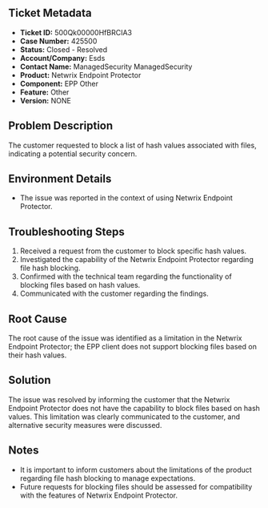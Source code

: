 ## Ticket Metadata
- **Ticket ID:** 500Qk00000HfBRCIA3
- **Case Number:** 425500
- **Status:** Closed - Resolved
- **Account/Company:** Esds
- **Contact Name:** ManagedSecurity ManagedSecurity
- **Product:** Netwrix Endpoint Protector
- **Component:** EPP Other
- **Feature:** Other
- **Version:** NONE

## Problem Description
The customer requested to block a list of hash values associated with files, indicating a potential security concern.

## Environment Details
- The issue was reported in the context of using Netwrix Endpoint Protector.

## Troubleshooting Steps
1. Received a request from the customer to block specific hash values.
2. Investigated the capability of the Netwrix Endpoint Protector regarding file hash blocking.
3. Confirmed with the technical team regarding the functionality of blocking files based on hash values.
4. Communicated with the customer regarding the findings.

## Root Cause
The root cause of the issue was identified as a limitation in the Netwrix Endpoint Protector; the EPP client does not support blocking files based on their hash values.

## Solution
The issue was resolved by informing the customer that the Netwrix Endpoint Protector does not have the capability to block files based on hash values. This limitation was clearly communicated to the customer, and alternative security measures were discussed.

## Notes
- It is important to inform customers about the limitations of the product regarding file hash blocking to manage expectations.
- Future requests for blocking files should be assessed for compatibility with the features of Netwrix Endpoint Protector.
